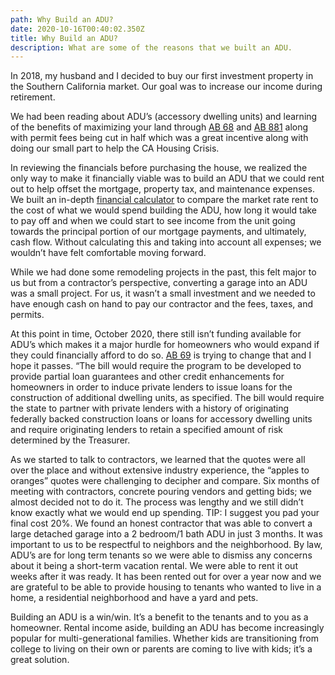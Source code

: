 ```yaml
---
path: Why Build an ADU?
date: 2020-10-16T00:40:02.350Z
title: Why Build an ADU?
description: What are some of the reasons that we built an ADU.
---
```

In 2018, my husband and I decided to buy our first investment property in the Southern California market. Our goal was to increase our income during retirement.

We had been reading about ADU’s (accessory dwelling units) and learning of the benefits of maximizing your land through [AB 68](https://leginfo.legislature.ca.gov/faces/billNavClient.xhtml?bill_id=201920200AB68) and [AB 881](https://leginfo.legislature.ca.gov/faces/billNavClient.xhtml?bill_id=201920200AB881) along with permit fees being cut in half which was a great incentive along with doing our small part to help the CA Housing Crisis.

In reviewing the financials before purchasing the house, we realized the only way to make it financially viable was to build an ADU that we could rent out to help offset the mortgage, property tax, and maintenance expenses. We built an in-depth [financial calculator](https://aduroi.com) to compare the market rate rent to the cost of what we would spend building the ADU, how long it would take to pay off and when we could start to see income from the unit going towards the principal portion of our mortgage payments, and ultimately, cash flow. Without calculating this and taking into account all expenses; we wouldn’t have felt comfortable moving forward.

While we had done some remodeling projects in the past, this felt major to us but from a contractor’s perspective, converting a garage into an ADU was a small project. For us, it wasn’t a small investment and we needed to have enough cash on hand to pay our contractor and the fees, taxes, and permits.

At this point in time, October 2020, there still isn’t funding available for ADU’s which makes it a major hurdle for homeowners who would expand if they could financially afford to do so. [AB 69](https://leginfo.legislature.ca.gov/faces/billNavClient.xhtml?bill_id=201920200AB69) is trying to change that and I hope it passes. “The bill would require the program to be developed to provide partial loan guarantees and other credit enhancements for homeowners in order to induce private lenders to issue loans for the construction of additional dwelling units, as specified. The bill would require the state to partner with private lenders with a history of originating federally backed construction loans or loans for accessory dwelling units and require originating lenders to retain a specified amount of risk determined by the Treasurer.

As we started to talk to contractors, we learned that the quotes were all over the place and without extensive industry experience, the “apples to oranges” quotes were challenging to decipher and compare. Six months of meeting with contractors, concrete pouring vendors and getting bids; we almost decided not to do it. The process was lengthy and we still didn’t know exactly what we would end up spending. TIP: I suggest you pad your final cost 20%. We found an honest contractor that was able to convert a large detached garage into a 2 bedroom/1 bath ADU in just 3 months. It was important to us to be respectful to neighbors and the neighborhood. By law, ADU’s are for long term tenants so we were able to dismiss any concerns about it being a short-term vacation rental. We were able to rent it out weeks after it was ready. It has been rented out for over a year now and we are grateful to be able to provide housing to tenants who wanted to live in a home, a residential neighborhood and have a yard and pets.

Building an ADU is a win/win. It’s a benefit to the tenants and to you as a homeowner. Rental income aside, building an ADU has become increasingly popular for multi-generational families. Whether kids are transitioning from college to living on their own or parents are coming to live with kids; it’s a great solution.